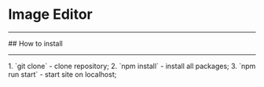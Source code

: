 # Image Editor
<hr>
## How to install
<hr>
1. `git clone` - clone repository;
2. `npm install` - install all packages;
3. `npm run start` - start site on localhost;